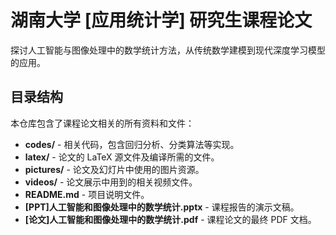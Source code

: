 # 湖南大学 [应用统计学] 研究生课程论文
探讨人工智能与图像处理中的数学统计方法，从传统数学建模到现代深度学习模型的应用。

## 目录结构
本仓库包含了课程论文相关的所有资料和文件：

- **codes/** - 相关代码，包含回归分析、分类算法等实现。
- **latex/** - 论文的 LaTeX 源文件及编译所需的文件。
- **pictures/** - 论文及幻灯片中使用的图片资源。
- **videos/** - 论文展示中用到的相关视频文件。
- **README.md** - 项目说明文件。
- **[PPT]人工智能和图像处理中的数学统计.pptx** - 课程报告的演示文稿。
- **[论文]人工智能和图像处理中的数学统计.pdf** - 课程论文的最终 PDF 文档。
